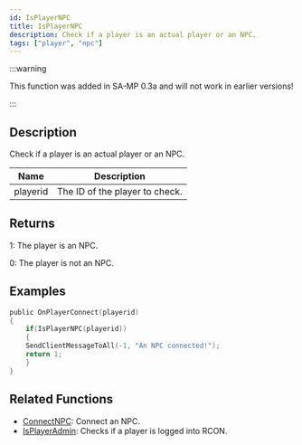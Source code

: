 ```yaml
---
id: IsPlayerNPC
title: IsPlayerNPC
description: Check if a player is an actual player or an NPC.
tags: ["player", "npc"]
---
```


:::warning

This function was added in SA-MP 0.3a and will not work in earlier versions!

:::

## Description

Check if a player is an actual player or an NPC.

| Name     | Description                    |
| -------- | ------------------------------ |
| playerid | The ID of the player to check. |

## Returns

1: The player is an NPC.

0: The player is not an NPC.

## Examples

```c
public OnPlayerConnect(playerid)
{
    if(IsPlayerNPC(playerid))
    {
    SendClientMessageToAll(-1, "An NPC connected!");
    return 1;
    }
}
```

## Related Functions

- [ConnectNPC](../functions/ConnectNPC.md): Connect an NPC.
- [IsPlayerAdmin](../functions/IsPlayerAdmin.md): Checks if a player is logged into RCON.
